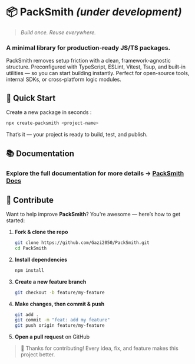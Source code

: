 # 📦 PackSmith *(under development)*

>*Build once. Reuse everywhere.*

### A minimal library for production-ready JS/TS packages.
PackSmith removes setup friction with a clean, framework-agnostic structure.
Preconfigured with TypeScript, ESLint, Vitest, Tsup, and built-in utilities — so you can start building instantly.
Perfect for open-source tools, internal SDKs, or cross-platform logic modules.

## 🚀 Quick Start

Create a new package in seconds :

```bash
npx create-packsmith <project-name>
```

That’s it — your project is ready to build, test, and publish.

## 📚 Documentation

### Explore the full documentation for more details → **[PackSmith Docs](https://packsmith.vercel.app)**

## 🙌 Contribute

Want to help improve **PackSmith**? You're awesome — here’s how to get started:

1. **Fork & clone the repo**

   ```bash
   git clone https://github.com/Gazi2050/PackSmith.git
   cd PackSmith
   ```

2. **Install dependencies**

   ```bash
   npm install
   ```

3. **Create a new feature branch**

   ```bash
   git checkout -b feature/my-feature
   ```

4. **Make changes, then commit & push**

   ```bash
   git add .
   git commit -m "feat: add my feature"
   git push origin feature/my-feature
   ```

5. **Open a pull request** on GitHub

> 💚 Thanks for contributing! Every idea, fix, and feature makes this project better.
